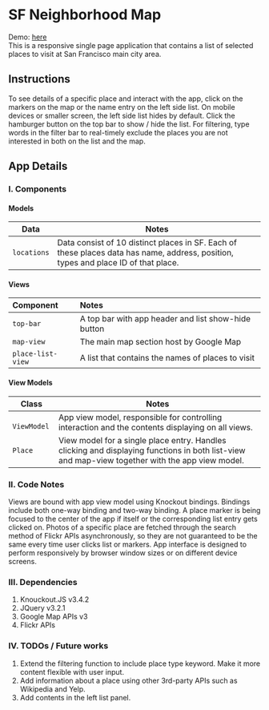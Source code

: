 # SF Neighborhood Map

Demo: [here]( https://zhichl.github.io/neighborhood-map/)  
This is a responsive single page application that contains a list of selected places to visit at San Francisco main city area.

## Instructions

To see details of a specific place and interact with the app, click on the markers on the map or the name entry on the left side list. On mobile devices or smaller screen, the left side list hides by default. Click the hamburger button on the top bar to show / hide the list. For filtering, type words in the filter bar to real-timely exclude the places you are not interested in both on the list and the map. 

## App Details

### I. Components

#### Models

| Data            | Notes                                    |
| --------------- | ---------------------------------------- |
| ```locations``` | Data consist of 10 distinct places in SF. Each of these places data has name, address, position, types and place ID of that place. |

#### Views

| Component             | Notes                                    |
| :-------------------- | :--------------------------------------- |
| ```top-bar```         | A top bar with app header and list show-hide button |
| ```map-view```        | The main map section host by Google Map  |
| ```place-list-view``` | A list that contains the names of places to visit |

#### View Models

| Class            | Notes                                    |
| ---------------- | ---------------------------------------- |
| ``` ViewModel``` | App view model, responsible for controlling interaction and the contents displaying on all views. |
| ```Place```      | View model for a single place entry. Handles clicking and displaying functions in both list-view and map-view together with the app view model. |

### II. Code Notes

Views are bound with app view model using Knockout bindings. Bindings include both one-way binding and two-way binding. A place marker is being focused to the center of the app if itself or the corresponding list entry gets clicked on. Photos of a specific place are fetched through the search method of Flickr APIs asynchronously, so they are not guaranteed to be the same every time user clicks list or markers. App interface is designed to perform responsively by browser window sizes or on different device screens.

### III. Dependencies

1. Knouckout.JS v3.4.2
2. JQuery v3.2.1
3. Google Map APIs v3
4. Flickr APIs

### IV. TODOs / Future works

1. Extend the filtering function to include place type keyword. Make it more content flexible with user input.
2. Add information about a place using other 3rd-party APIs such as Wikipedia and Yelp.
3. Add contents in the left list panel.